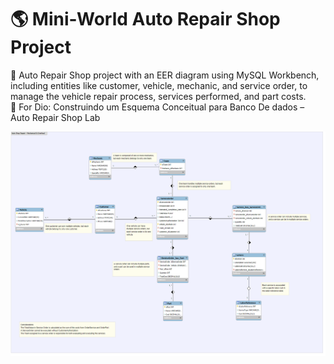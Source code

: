 # 🌎 Mini-World Auto Repair Shop Project
🔧 Auto Repair Shop project with an EER diagram using MySQL Workbench, including entities like customer, vehicle, mechanic, and service order, to manage the vehicle repair process, services performed, and part costs.  
📂 For Dio: Construindo um Esquema Conceitual para Banco De dados – Auto Repair Shop Lab

![E-Commerce Mini-World Diagram ERR](https://github.com/alanthebrighter/AutoRepairShopDiagramEER/blob/main/AutoRepairShop-Image.png?raw=true)

